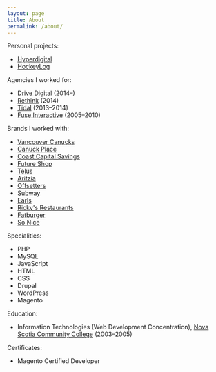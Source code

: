 ```yaml
---
layout: page
title: About
permalink: /about/
---
```


Personal projects:

* [Hyperdigital](http://hyperdigital.ca)
* [HockeyLog](http://hockeylog.com)

Agencies I worked for:

* [Drive Digital](http://drivedigital.ca) (2014–)
* [Rethink](http://rethinkcanada.com) (2014)
* [Tidal](http://tidal.ca) (2013–2014)
* [Fuse Interactive](http://fuseinteractive.ca) (2005–2010)

Brands I worked with:

* [Vancouver Canucks](http://canucks.com)
* [Canuck Place](http://canuckplace.org)
* [Coast Capital Savings](https://www.coastcapitalsavings.com)
* [Future Shop](http://futureshop.ca)
* [Telus](http://telus.com)
* [Aritzia](http://aritzia.com)
* [Offsetters](http://offsetters.ca)
* [Subway](http://subway.com)
* [Earls](http://earls.ca)
* [Ricky's Restaurants](https://gotorickys.com/)
* [Fatburger](http://fatburger.com)
* [So Nice](http://sonice.ca)

Specialities: 

* PHP
* MySQL
* JavaScript
* HTML
* CSS
* Drupal
* WordPress
* Magento

Education: 

* Information Technologies (Web Development Concentration), [Nova Scotia Community College](http://nscc.ca) (2003–2005)

Certificates:

* Magento Certified Developer
